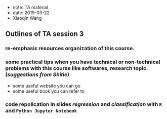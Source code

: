 - note: TA material
- date: 2019-03-22
- Xiaoqin Wang
## Outlines of TA session 3
### re-emphasis resources organization of this course.

### some practical tips when you have technical or non-technical  problems with this course like softwares, research topic.(_suggestions  from Shitie_)
   - some useful website you can go
   - some useful book you can refer to

###  code repolication in slides *regression* and *classification*  with `R ` and `Python Jupyter Notebook`
